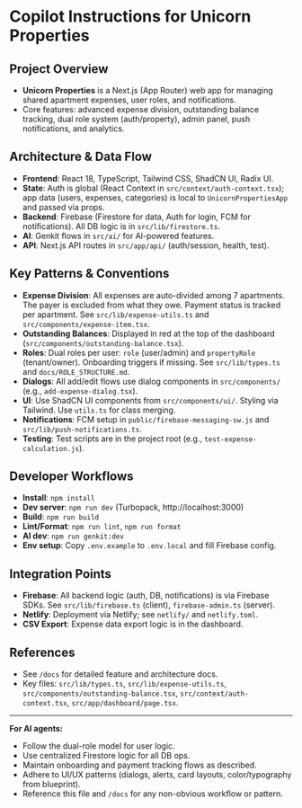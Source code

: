 # Copilot Instructions for Unicorn Properties

## Project Overview

- **Unicorn Properties** is a Next.js (App Router) web app for managing shared apartment expenses, user roles, and notifications.
- Core features: advanced expense division, outstanding balance tracking, dual role system (auth/property), admin panel, push notifications, and analytics.

## Architecture & Data Flow

- **Frontend**: React 18, TypeScript, Tailwind CSS, ShadCN UI, Radix UI.
- **State**: Auth is global (React Context in `src/context/auth-context.tsx`); app data (users, expenses, categories) is local to `UnicornPropertiesApp` and passed via props.
- **Backend**: Firebase (Firestore for data, Auth for login, FCM for notifications). All DB logic is in `src/lib/firestore.ts`.
- **AI**: Genkit flows in `src/ai/` for AI-powered features.
- **API**: Next.js API routes in `src/app/api/` (auth/session, health, test).

## Key Patterns & Conventions

- **Expense Division**: All expenses are auto-divided among 7 apartments. The payer is excluded from what they owe. Payment status is tracked per apartment. See `src/lib/expense-utils.ts` and `src/components/expense-item.tsx`.
- **Outstanding Balances**: Displayed in red at the top of the dashboard (`src/components/outstanding-balance.tsx`).
- **Roles**: Dual roles per user: `role` (user/admin) and `propertyRole` (tenant/owner). Onboarding triggers if missing. See `src/lib/types.ts` and `docs/ROLE_STRUCTURE.md`.
- **Dialogs**: All add/edit flows use dialog components in `src/components/` (e.g., `add-expense-dialog.tsx`).
- **UI**: Use ShadCN UI components from `src/components/ui/`. Styling via Tailwind. Use `utils.ts` for class merging.
- **Notifications**: FCM setup in `public/firebase-messaging-sw.js` and `src/lib/push-notifications.ts`.
- **Testing**: Test scripts are in the project root (e.g., `test-expense-calculation.js`).

## Developer Workflows

- **Install**: `npm install`
- **Dev server**: `npm run dev` (Turbopack, http://localhost:3000)
- **Build**: `npm run build`
- **Lint/Format**: `npm run lint`, `npm run format`
- **AI dev**: `npm run genkit:dev`
- **Env setup**: Copy `.env.example` to `.env.local` and fill Firebase config.

## Integration Points

- **Firebase**: All backend logic (auth, DB, notifications) is via Firebase SDKs. See `src/lib/firebase.ts` (client), `firebase-admin.ts` (server).
- **Netlify**: Deployment via Netlify; see `netlify/` and `netlify.toml`.
- **CSV Export**: Expense data export logic is in the dashboard.

## References

- See `/docs` for detailed feature and architecture docs.
- Key files: `src/lib/types.ts`, `src/lib/expense-utils.ts`, `src/components/outstanding-balance.tsx`, `src/context/auth-context.tsx`, `src/app/dashboard/page.tsx`.

---

**For AI agents:**

- Follow the dual-role model for user logic.
- Use centralized Firestore logic for all DB ops.
- Maintain onboarding and payment tracking flows as described.
- Adhere to UI/UX patterns (dialogs, alerts, card layouts, color/typography from blueprint).
- Reference this file and `/docs` for any non-obvious workflow or pattern.
